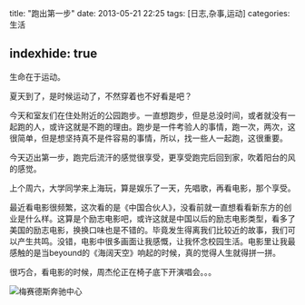 title:  "跑出第一步"
date:  2013-05-21 22:25
tags: [日志,杂事,运动]
categories: 生活

indexhide: true
---

<script type="text/javascript" src="http://www.xiami.com/widget/player-single?uid=0&sid=71131&mode=js"></script>

生命在于运动。

夏天到了，是时候运动了，不然穿着也不好看是吧？

今天和室友们在住处附近的公园跑步。一直想跑步，但是总没时间，或者就没有一起跑的人，或许这就是不跑的理由。跑步是一件考验人的事情，跑一次，两次，这很简单，但是想坚持真不是件容易的事情，所以，找一些人一起跑，这很重要。

今天迈出第一步，跑完后流汗的感觉很享受，更享受跑完后回到家，吹着阳台的风的感觉。

上个周六，大学同学来上海玩，算是娱乐了一天，先唱歌，再看电影，那个享受。

最近看电影很频繁，这次看的是《中国合伙人》，没看前就一直想看看新东方的创业是什么样。这算是个励志电影吧，或许这就是中国以后的励志电影类型，看多了美国的励志电影，换换口味也是不错的。毕竟发生得离我们比较近的故事，我们可以产生共鸣。没错，电影中很多画面让我感慨，让我怀念校园生活。电影里让我最感触的是当beyound的《海阔天空》响起的时候，真的觉得人生就得拼一拼。

很巧合，看电影的时候，周杰伦正在椅子底下开演唱会。。。

![梅赛德斯奔驰中心](http://githubimg.wxio.club/20130518mercedes/total.jpg "梅赛德斯奔驰中心")

